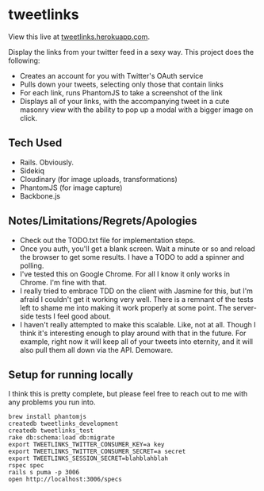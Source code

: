 tweetlinks
==========

View this live at [tweetlinks.herokuapp.com](http://tweetlinks.herokuapp.com/).

Display the links from your twitter feed in a sexy way. This project does the following:

+ Creates an account for you with Twitter's OAuth service
+ Pulls down your tweets, selecting only those that contain links
+ For each link, runs PhantomJS to take a screenshot of the link
+ Displays all of your links, with the accompanying tweet in a cute masonry view with the ability to pop up a modal with a bigger image on click.

Tech Used
---------

+ Rails. Obviously.
+ Sidekiq
+ Cloudinary (for image uploads, transformations)
+ PhantomJS (for image capture)
+ Backbone.js

Notes/Limitations/Regrets/Apologies
-----------------------------------

+ Check out the TODO.txt file for implementation steps.
+ Once you auth, you'll get a blank screen. Wait a minute or so and reload the browser to get some results. I have a TODO to add a spinner and polling.
+ I've tested this on Google Chrome. For all I know it only works in Chrome. I'm fine with that.
+ I really tried to embrace TDD on the client with Jasmine for this, but I'm afraid I couldn't get it working very well. There is a remnant of the tests left to shame me into making it work properly at some point. The server-side tests I feel good about.
+ I haven't really attempted to make this scalable. Like, not at all. Though I think it's interesting enough to play around with that in the future. For example, right now it will keep all of your tweets into eternity, and it will also pull them all down via the API. Demoware.

Setup for running locally
-------------------------

I think this is pretty complete, but please feel free to reach out to
me with any problems you run into.

```
brew install phantomjs
createdb tweetlinks_development
createdb tweetlinks_test
rake db:schema:load db:migrate
export TWEETLINKS_TWITTER_CONSUMER_KEY=a key
export TWEETLINKS_TWITTER_CONSUMER_SECRET=a secret
export TWEETLINKS_SESSION_SECRET=blahblahblah
rspec spec
rails s puma -p 3006
open http://localhost:3006/specs
```
